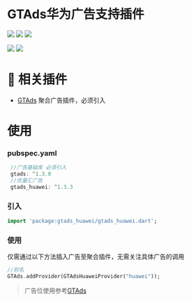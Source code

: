 # GTAds华为广告支持插件
<p>
<a href="https://pub.flutter-io.cn/packages/gtads_huawei"><img src=https://img.shields.io/pub/v/gtads_huawei?color=orange></a>
<a href="https://pub.flutter-io.cn/packages/gtads_huawei"><img src=https://img.shields.io/pub/likes/gtads_huawei></a>
<a href="https://pub.flutter-io.cn/packages/gtads_huawei"><img src=https://img.shields.io/pub/points/gtads_huawei></a>
</p>
<p>
<a href="http://qm.qq.com/cgi-bin/qm/qr?_wv=1027&k=VhD0AZSmzvsD3fu7CeQFkzpBQHMHANb1&authKey=W7JGJ0HKklyhP1jyBvbTF2Dkw0cq4UmhVSx2zXVdIm6n48Xrto%2B7%2B1n9jbkAadyF&noverify=0&group_code=649574038"><img src=https://img.shields.io/badge/flutter%E4%BA%A4%E6%B5%81%E7%BE%A4-649574038-blue></a>
<a href="http://qm.qq.com/cgi-bin/qm/qr?_wv=1027&k=9I9lyXewEsEnx0f00EOF_9hEcFmG5Bmg&authKey=AJfQ8%2FhOLcoJ0p5B16EITjFav1IIs3UAerZSUsWZfa0evuklgxibHti51AYlZgI3&noverify=0&group_code=769626410"><img src=https://img.shields.io/badge/flutter%E4%BA%A4%E6%B5%81%E7%BE%A42-769626410-blue></a>
</p>

# 📢 相关插件

- [GTAds](https://github.com/gstory0404/GTAds) 聚合广告插件，必须引入

# 使用

### pubspec.yaml
```dart
 //广告基础库 必须引入
 gtads: ^1.3.0
 //优量汇广告
 gtads_huawei: ^1.3.3
```

### 引入
```dart
import 'package:gtads_huawei/gtads_huawei.dart';
```

### 使用
仅需通过以下方法插入广告至聚合插件，无需关注具体广告的调用
```dart
//别名
GTAds.addProvider(GTAdsHuaweiProvider("huawei"));
```

> 广告位使用参考[GTAds](https://github.com/zhangruiyu/gtads_huawei/blob/main/example/lib/main.dart)

